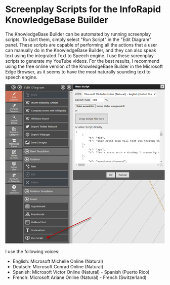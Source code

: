 # Screenplay Scripts for the InfoRapid KnowledgeBase Builder
The KnowledgeBase Builder can be automated by running screenplay scripts. To start them, simply select "Run Script" in the "Edit Diagram" panel. These scripts are capable of performing all the actions that a user can manually do in the KnowledgeBase Builder, and they can also speak text using the integrated Text to Speech engine. I use these screenplay scripts to generate my YouTube videos. For the best results, I recommend using the free online version of the KnowledgeBase Builder in the Microsoft Edge Browser, as it seems to have the most naturally sounding text to speech engine.

![Running scripts](images/runscript.png?raw=true "Running Scripts")

I use the following voices:
 - English: Microsoft Michelle Online (Natural)
 - Deutsch: Microsoft Conrad Online (Natural)
 - Spanish: Microsoft Victor Online (Natural) - Spanish (Puerto Rico)
 - French: Microsoft Ariane Online (Natural) - French (Switzerland)
